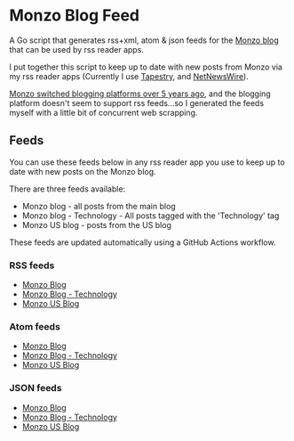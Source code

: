 # Monzo Blog Feed

A Go script that generates rss+xml, atom & json feeds for the [Monzo blog](https://monzo.com/blog) that can be used by rss reader apps.

I put together this script to keep up to date with new posts from Monzo via my rss reader apps (Currently I use [Tapestry](https://usetapestry.com/), and [NetNewsWire](https://netnewswire.com/)).

[Monzo switched blogging platforms over 5 years ago](https://twitter.com/monzo/status/1294232587280568322), and the blogging platform doesn't seem to support rss feeds...so I generated the feeds myself with a little bit of concurrent web scrapping.

## Feeds

You can use these feeds below in any rss reader app you use to keep up to date with new posts on the Monzo blog.

There are three feeds available:

- Monzo blog - all posts from the main blog
- Monzo blog - Technology - All posts tagged with the 'Technology' tag
- Monzo US blog - posts from the US blog

These feeds are updated automatically using a GitHub Actions workflow.

### RSS feeds

- [Monzo Blog](https://raw.githubusercontent.com/skyth3r/monzo-blog-feed/refs/heads/main/feeds/blog.rss)
- [Monzo Blog - Technology](https://raw.githubusercontent.com/skyth3r/monzo-blog-feed/refs/heads/main/feeds/blog_technology.rss)
- [Monzo US Blog](https://raw.githubusercontent.com/skyth3r/monzo-blog-feed/refs/heads/main/feeds/us_blog.rss)

### Atom feeds
- [Monzo Blog](https://raw.githubusercontent.com/skyth3r/monzo-blog-feed/refs/heads/main/feeds/blog.atom)
- [Monzo Blog - Technology](https://raw.githubusercontent.com/skyth3r/monzo-blog-feed/refs/heads/main/feeds/blog_technology.atom)
- [Monzo US Blog](https://raw.githubusercontent.com/skyth3r/monzo-blog-feed/refs/heads/main/feeds/us_blog.atom)

### JSON feeds

- [Monzo Blog](https://raw.githubusercontent.com/skyth3r/monzo-blog-feed/refs/heads/main/feeds/blog.json)
- [Monzo Blog - Technology](https://raw.githubusercontent.com/skyth3r/monzo-blog-feed/refs/heads/main/feeds/blog_technology.json)
- [Monzo US Blog](https://raw.githubusercontent.com/skyth3r/monzo-blog-feed/refs/heads/main/feeds/us_blog.json)